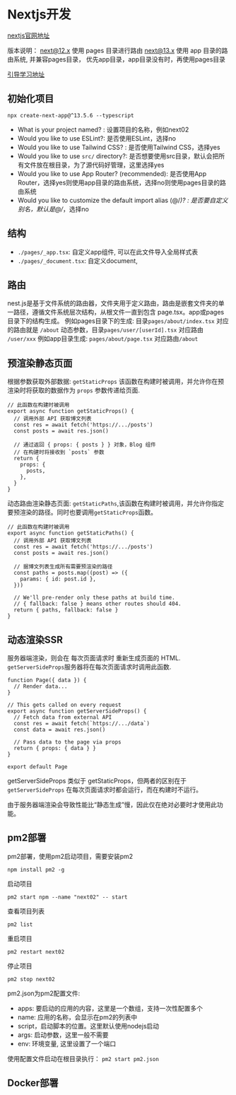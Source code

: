 # Nextjs开发
[nextjs官网地址](https://nextjs.org/docs/getting-started/installation)

版本说明：
next@12.x 使用 pages 目录进行路由
next@13.x 使用 app 目录的路由系统, 并兼容pages目录， 优先app目录，app目录没有时，再使用pages目录

[引导学习地址](https://nextjs.org/learn/dashboard-app/getting-started)

## 初始化项目

```
npx create-next-app@^13.5.6 --typescript
```
* What is your project named? : 设置项目的名称，例如next02
* Would you like to use ESLint?: 是否使用ESLint，选择no
* Would you like to use Tailwind CSS? : 是否使用Tailwind CSS，选择yes
* Would you like to use `src/` directory?: 是否想要使用src目录，默认会把所有文件放在根目录，为了源代码好管理，这里选择yes
* Would you like to use App Router? (recommended): 是否使用App Router，选择yes则使用app目录的路由系统，选择no则使用pages目录的路由系统
* Would you like to customize the default import alias (@/*)? : 是否要自定义别名，默认是@/*，选择no

## 结构
* `./pages/_app.tsx`: 自定义app组件, 可以在此文件导入全局样式表
* `./pages/_document.tsx`: 自定义document,

## 路由
nest.js是基于文件系统的路由器，文件夹用于定义路由，路由是嵌套文件夹的单一路径，遵循文件系统层次结构，从根文件一直到包含 page.tsx。app或pages目录下的结构生成。
例如pages目录下的生成: 目录`pages/about/index.tsx` 对应的路由就是 `/about`
动态参数，目录`pages/user/[userId].tsx` 对应路由 `/user/xxx`
例如app目录生成: `pages/about/page.tsx` 对应路由`/about`

## 预渲染静态页面

根据参数获取外部数据: `getStaticProps` 该函数在构建时被调用，并允许你在预渲染时将获取的数据作为 `props` 参数传递给页面.
```
// 此函数在构建时被调用
export async function getStaticProps() {
  // 调用外部 API 获取博文列表
  const res = await fetch('https://.../posts')
  const posts = await res.json()

  // 通过返回 { props: { posts } } 对象，Blog 组件
  // 在构建时将接收到 `posts` 参数
  return {
    props: {
      posts,
    },
  }
}

```

动态路由渲染静态页面: `getStaticPaths`,该函数在构建时被调用，并允许你指定要预渲染的路径。同时也要调用`getStaticProps`函数。
```
// 此函数在构建时被调用
export async function getStaticPaths() {
  // 调用外部 API 获取博文列表
  const res = await fetch('https://.../posts')
  const posts = await res.json()

  // 据博文列表生成所有需要预渲染的路径
  const paths = posts.map((post) => ({
    params: { id: post.id },
  }))

  // We'll pre-render only these paths at build time.
  // { fallback: false } means other routes should 404.
  return { paths, fallback: false }
}

```

## 动态渲染SSR
服务器端渲染，则会在 每次页面请求时 重新生成页面的 HTML.
`getServerSideProps`服务器将在每次页面请求时调用此函数.
```
function Page({ data }) {
  // Render data...
}

// This gets called on every request
export async function getServerSideProps() {
  // Fetch data from external API
  const res = await fetch(`https://.../data`)
  const data = await res.json()

  // Pass data to the page via props
  return { props: { data } }
}

export default Page

```
getServerSideProps 类似于 getStaticProps，但两者的区别在于 `getServerSideProps` 在每次页面请求时都会运行，而在构建时不运行。

由于服务器端渲染会导致性能比“静态生成”慢，因此仅在绝对必要时才使用此功能。

## pm2部署

pm2部署，使用pm2启动项目，需要安装pm2
```
npm install pm2 -g
```
启动项目
```
pm2 start npm --name "next02" -- start
```
查看项目列表
```
pm2 list
```
重启项目
```
pm2 restart next02
```
停止项目
```
pm2 stop next02
```

pm2.json为pm2配置文件:
* apps: 要启动的应用的内容，这里是一个数组，支持一次性配置多个
* name: 应用的名称，会显示在pm2的列表中
* script，启动脚本的位置。这里默认使用nodejs启动
* args: 启动参数，这里一般不需要
* env: 环境变量, 这里设置了一个端口

使用配置文件启动在根目录执行： `pm2 start pm2.json`

## Docker部署

